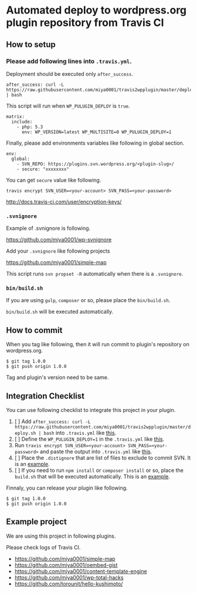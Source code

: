 # Automated deploy to wordpress.org plugin repository from Travis CI

## How to setup

### Please add following lines into `.travis.yml`.

Deployment should be executed only `after_success`.

```
after_success: curl -L https://raw.githubusercontent.com/miya0001/travis2wpplugin/master/deploy.sh | bash
```

This script will run when `WP_PULUGIN_DEPLOY` is `true`.

```
matrix:
  include:
    - php: 5.3
      env: WP_VERSION=latest WP_MULTISITE=0 WP_PULUGIN_DEPLOY=1
```

Finally, please add environments variables like following in global section.

```
env:
  global:
    - SVN_REPO: https://plugins.svn.wordpress.org/<plugin-slug>/
    - secure: "xxxxxxxx"
```

You can get `secure` value like following.

```
travis encrypt SVN_USER=<your-account> SVN_PASS=<your-password>
```

http://docs.travis-ci.com/user/encryption-keys/

### `.svnignore`

Example of .svnignore is following.

https://github.com/miya0001/wp-svnignore

Add your `.svnignore` like following projects

https://github.com/miya0001/simple-map

This script runs `svn propset -R` automatically  when there is a `.svnignore`.

### `bin/build.sh`

If you are using `gulp`, `composer` or so, please place the `bin/build.sh`.

`bin/build.sh` will be executed automatically.

## How to commit

When you tag like following, then it will run commit to plugin's repository on wordpress.org.

```
$ git tag 1.0.0
$ git push origin 1.0.0
```

Tag and plugin's version need to be same.

## Integration Checklist

You can use following checklist to integrate this project in your plugin.

1. [ ]  Add `after_success: curl -L https://raw.githubusercontent.com/miya0001/travis2wpplugin/master/deploy.sh | bash` into `.travis.yml` like [this](https://github.com/tarosky/logbook/blob/master/.travis.yml#L57).
2. [ ] Define the `WP_PULUGIN_DEPLOY=1` in the `.travis.yml` like [this](https://github.com/tarosky/logbook/blob/master/.travis.yml#L14).
3. Run `travis encrypt SVN_USER=<your-account> SVN_PASS=<your-password>` and paste the output into `.travis.yml` like [this](https://github.com/tarosky/logbook/blob/master/.travis.yml#L43-L46).
5. [ ] Place the `.distignore` that are list of files to exclude to commit SVN. It is an [example](https://github.com/tarosky/logbook/blob/master/.distignore).
4. [ ] If you need to run `npm install` or `composer install` or so, place the `build.sh` that will be executed automatically. This is an [example](https://github.com/tarosky/logbook/blob/master/bin/build.sh).

Finnaly, you can release your plugin like following.

```
$ git tag 1.0.0
$ git push origin 1.0.0
```

## Example project

We are using this project in following plugins.

Please check logs of Travis CI.

* https://github.com/miya0001/simple-map
* https://github.com/miya0001/oembed-gist
* https://github.com/miya0001/content-template-engine
* https://github.com/miya0001/wp-total-hacks
* https://github.com/torounit/hello-kushimoto/

